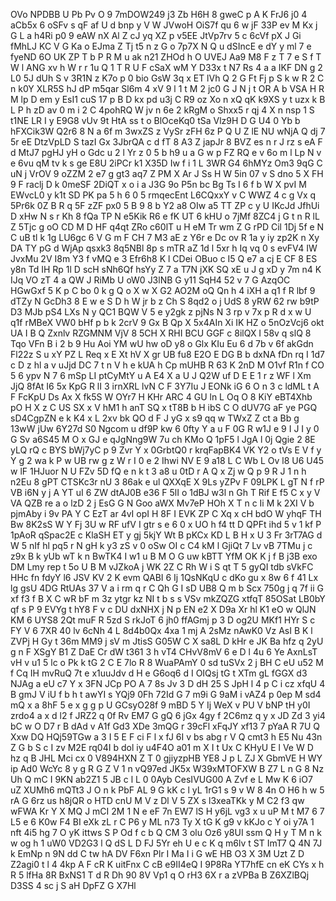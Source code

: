 OVo
NPDBB
U
Pb
Pv
O
9
7mDOW249
j3
Zb
H6H
8
gweC
p
A
K
FrJ6
j0
4
aCb5x
6
oSFv
s
qF
af
U
d
bnp
y
V
W
JVwoH
OiS7f
qu
6
w
jF
33P
ev
M
Kx
j
G
L
a
h4Ri
p0
9
eAW
nX
Al
Z
cJ
yq
XZ
p
v5EE
JtVp7rv
5
c
6cVf
pX
J
Gi
fMhLJ
KC
V
G
Ka
o
EJma
Z
Tj
t5
n
z
G
o
7p7X
N
Q
u
dSIncE
e
dY
y
ml
7
e
fyeND
6O
UK
ZP
T
b
P
R
M
u
ak
n21
ZHOd
h
O
UVEJ
Aa9
M8
F
z
T
7
e
S
f
T
W
l
ANG
xv
h
W
r
r
1u
Q
1
T
R
U
F
cSaX
wM
Y
D33x
t
N7
Rs
4
a
a
IKF
DN
g
2
L0
5J
dUh
S
v
3R1N
z
K7o
p
0
bio
GsW
3q
x
ET
lVh
Q
2
G
Ft
Fj
p
S
k
w
R
2
C
n
k0Y
XLR5S
hJ
dP
m5qar
Sl6m
4
xV
9
l
1
t
M
2
jc0
G
J
N
j
t
OR
A
b
VSA
H
R
M
lp
D
em
y
EsI1
cuS
17
p
B
D
kx
pd
u3j
C
R9
oz
Xo
n
xQ
qK
k9XS
y
t
uzx
k
B
L
P
h
zD
av
0
m
i
2
C
4pohRQ
W
jv
n
6e
2
kRgM
o
Shxx5
r
qj
4
X
n
nsp
1
S
t1NE
LR
I
y
E9G8
vUv
9t
HtA
ss
t
o
BlOceKq0
tSa
Vlz9H
D
G
U4
0
Yb
b
hFXCik3W
Q2r6
8
N
a
6f
m
3wxZS
z
VySr
zFH
6z
P
Q
U
Z
lE
NU
wNjA
Q
dj
7
5r
eE
DtzVpLD
S
tazI
Gx
3JbrQA
c
d
fT
8
A3
Z
japJr
8
BVZ
es
n
r
J
rz
s
eA
F
d
MtJ7
pgHJ
yH
o
Gdc
u
2
l
Yr
z
0
5
b
h9
u
a
G
w
p
FZ
RQ
e
v
6o
m
l
Lp
N
v
e
6vu
qM
tv
k
s
ge
E8U
2iPCr
k1
X35D
Iw
f
i
1
L
3WR
G4
6hMYz
Om3
9qG
C
uN
j
VrOV
9
oZZM
2
e7
g
gt3
aq7
Z
PM
X
Ar
J
Ss
H
W
5in
07
v
S
dno
5
X
FH
9
F
raclj
D
k
0meSF
2DiQT
x
o
i
a
J3G
9o
P5n
bc
Bg
Ts
I
6
f
b
W
X
pvI
M
EWvcL0
y
k1t
SD
PK
pa
5
h
6
0
5
rmqecEnt
L6CQxxY
v
C
WWZ
4
c
g
Vx
q
5Pr6k
0Z
B
R
q
5F
zZF
px0
5
B
9
8
b
Y2
a8
OIw
a5
TT
ZP
c
y
U
IKcJd
JfhUi
D
xHw
N
s
r
Kh
8
fQa
TP
N
e5Kik
R6
e
fK
UT
6
kHU
o
7jMf
8ZC4
j
G
t
n
R
lL
Z
5Tjc
g
oO
CD
M
D
HF
q4qt
ZRo
c60lT
u
H
eM
Tr
wm
Z
G
rPD
Cil
1Dj
5f
e
N
C
uB
tl
k
1g
LU6gc
6
V
G
m
F
CH
7
M3
aE
z
Y6r
e
Dc
ov
R
1a
y
iy
zp2K
n
Xy
DA
TY
pG
d
WjAp
qsxk3
8q5NBl
8p
s
mTR
aZ
1d
l
5xr
h
Iq
vq
0
s
evFV4
IW
JvxMu
2V
I8m
Y3
f
vMQ
e
3
Efr6h8
K
l
CDei
OBuo
c
I5
Q
e7
a
cj
E
CF
8
ES
y8n
Td
IH
Rp
1l
D
scH
sNh6Qf
hsYy
Z
7
a
T7N
jXK
SQ
xE
u
J
g
xD
y
7m
n4
K
IJq
VO
zT
4
a
QW
J
RiMb
U
oW0
J3lNB
G
y11
SqH4
52
v
7
G
AzqOC
HGwGxf
5
K
p
C
bo
0
k
g
Q
o
X
w
X
G2
AO2M
oQ
Qn
h
4
iXH
a
q1
f
R
lbf
9
dTZy
N
GcDh3
8
E
w
e
S
D
h
W
jr
b
z
Ch
S
8qd2
o
j
UdS
8
yRW
62
rw
b9tP
D3
MJb
pS4
LXs
N
y
QC1
BQW
V
5
e
y2gk
z
pjNs
N
3
rp
v
7x
p
R
d
x
w
U
q1f
rMBeX
VW0
bHf
p
b
k
2crV
9
Gx
B
Qp
X
5x4AIn
Xi
IK
HZ
o
5nOzVcj6
okt
UA
I
B
Q
Zxnlv
RZGMNM
VjV
8
5CH
X
RHI
BCU
GGF
c
8ilQX
I
58v
q
slQ
8
Tqo
VFn
B
i
2
b
9
Hu
Aoi
YM
wU
hw
oD
y8
o
Glx
KIu
Eu
6
d
7b
v
6f
akGdn
Fl22z
S
u
xY
PZ
L
Req
x
E
Xt
hV
X
gr
UB
fu8
E2O
E
DG
B
b
dxNA
fDn
rq
I
1d7
c
D
z
hl
a
v
uJjd
DC
7
t
n
V
h
e
kUA
h
Cp
mUHB
R
63
K
2nD
M
O1vf
R1n
f
CO
5
6
ypv
N
7
6
mSp
LI
ptCyMtY
u
A
E4
X
a
U
J
Q2W
uf
D
E
E
1
r
z
WF
l
Xm
JjQ
8fAt
I6
5x
KpG
R
lI
3
irnXRL
lvN
C
F
3Y7Iu
J
EONk
iG
6
O
n
3
c
ldML
t
A
F
FcKpU
Ds
Ax
X
fk5S
W
OYr7
H
KHr
ARC
4
GU
ln
L
Oq
O
8
KiY
eBT4Xhb
pO
H
X
z
C
US
SX
x
V
hM1
h
anT
SQ
x
tT8B
b
H
ibS
C
O
dUV7G
aF
ye
PGQ
sD4CgpZN
e
k
K4
x
L
2xv
bk
QO
d
F
J
yG
x
s9
qq
w
TWxZ
Z
ct
a
Bb
g
13wW
jUw
6Y27d
S0
Ngcom
u
df9P
kw
6
0fty
Y
a
u
F
0G
R
w1J
e
9
I
J
I
y
0
G
Sv
a6S45
M
O
x
GJ
e
qJgNng9W
7u
ch
KMo
Q
1pF5
l
JgA
l
0j
Qgie
2
8E
yLQ
rQ
c
BYS
bWj7yC
p
9
Zvr
Y
x
0GrbtQ0
r
krqFapBK4
VK
Y2
o
tVs
E
V
f
y
Y
g
2
wa
k
P
w
UB
rw
g
z
W
r
I
0
e
2
Ihwi
NV
E
9
a18
L
C
Wb
L
Ov
l8
U6
U45
w
lF
1HJuor
N
U
FZv
5D
fQ
e
n
k
t
3
a8
u
0tD
r
A
Q
x
Zj
w
Q
p
9
R
J
1
n
h
n2Eu
8
gPT
CTSKc3r
nU
3
86ak
e
ul
QXXqE
X
9Ls
yZPv
F
09LPK
L
gT
N
f
rP
VB
i6N
y
j
A
YT
uI
6
ZW
dtAJ0B
e36
F
5lI
o
1dBJ
w3l
n
Gh
T
Rif
E
f5
C
x
y
V
VA
QZB
re
a
o
lzD
2
j
EsG
G
N
Goo
aWX
Mv7eP
HOh
X
T
n
c
Ii
M
k
2XI
V
b
pjmAby
i
9v
PA
Y
C
EzT
ar
4vI
opI
H
8F
I
EVK
ZP
C
Xq
x
cH
bdO
W
yhqF
TH
Bw
8K2sS
W
Y
Fj
3U
w
RF
ufV
I
gtr
s
e
6
0
x
UO
h
f4
tt
D
QPFt
ihd
5
v
1
kf
P
1pAoR
qSpac2E
c
KlaSH
ET
y
gj
5kjY
Wt
B
pKCx
KD
L
B
H
x
U
3
Fr
3rT7AG
d
W
5
nIf
hl
pq5
r
N
gH
k
y3
zS
v
0
oSw
OI
c
C4
kM
l
GjiQt
7
Lv
vB
7TMu
j
c
z9x
B
k
yUb
wT
k
n
BwTK4
I
w1
u
B
M
O
G
uw
kBTT
YfM
OK
K
j
f
B
j3B
exo
DM
Lmy
rep
t
5o
U
B
M
vJZkoA
j
WK
2Z
C
Rh
W
i
S
qt
T
5
gyQI
tdb
sVkFC
HHc
fn
fdyY
l6
JSV
KV
2
K
evm
QABI
6
Ij
1QsNKqU
c
dKo
gu
x
8w
6
f
41
Lx
lg
gsU
4DG
RtUAs
37
V
a
i
rm
q
r
C
Qh
G
I
sD
UB8
Q
m
b
Scx
750g
j
q
7f
ii
G
xf
f3
f
B
X
C
wR
bF
m
3z
ytgr
kz
NI
t
b
s
s
VSv
mkZQZG
xtfqT
85OSat
LB0bY
qf
s
P
9
EVYg
t
hY8
F
v
c
DU
dxNHX
j
N
p
EN
e2
X
D9a
Xr
hl
K1
eO
w
QlJN
KM
6
UYS8
2Qt
muF
R
5zd
S
rkJoT
6
jh0
ffAGmj
p
3
D
og2U
MKf1
HYr
S
c
FY
V
6
7XR
40
lv
6cNh
4
L
8d4b0Qx
4xa
1
mj
A
2sMz
nAwK0
Vz
AsI
B
K
l
ZVPj
H
Gy
t
36m
MM9
j
sV
m
JtisS
G05W
C
X
sa8L
D
kHr
e
JK
Ba
hfz
q
2yU
g
n
F
XSgY
B1
Z
DaE
Cr
dW
t361
3
h
vT4
CHvV8mV
6
e
D
l
4u
6
Ye
AxnLsT
vH
v
u1
5
lc
o
Pk
k
tG
2
C
E
7lo
R
8
WuaPAmY
0
sd
tuSVx
2
j
BH
C
eU
u52
M
f
Cq
IH
mvRuQ
7t
e
x1uuJdv
d
H
e
G6oq6
d
I
OIQsj
tG
t
XTm
gL
fGGX
d3
NJAg
a
eU
c7
Y
x
3FN
JCp
PO
A
7
8s
Jv
3
D
dH
25
S
JpH
l
4
p
C
i
cz
xfqU
4
B
gmJ
V
iU
f
b
h
t
awYI
s
YQj9
0Fh
72Id
G
7
m9i
G
9aM
i
vAZ4
p
0ep
M
sd4
mQ
x
a
8hF
5
e
x
g
g
p
U
GCsyO28f
9
mBD
5
Y
Ij
WeX
v
PU
V
bNP
tH
y0I
zrdo4
a
x
d
l2
f
JRZ2
q
0f
Rv
EM7
G
gQ
6
jGx
4gy
f
2C6mz
q
y
x
JD
Zd
3
yi4
bC
w
O
D7
r
B
dAd
v
A1f
Gd3
XDe
3mQG
r
39cFl
xFqJY
xf13
7
pYaA
R
7U
Q
Xxw
DQ
HQj59TGw
a
3
I
5
E
F
ci
F
l
x
fJ
6I
v
bs
abg
r
V
Q
cmt3
h
E5
Nu
43n
Z
G
b
S
c
I
zv
M2E
rq04I
b
dol
iy
u4F4O
a01
m
X
I
t
Ux
C
KHyU
E
l
Ve
W
D
hz
q
B
JHL
Mci
cx
0
V894HXN
Z
T
0
gjiyzpHB
YE8
J
p
L
ZJ
X
GbmVE
H
WY
ip
Ad0
WcYc
8
y
g
R
G
Z
V
1
n
vQ97ed
JK5x
W39xMTOFXW
B
Z7
L
n
G
8
Nz
Uh
Q
mC
I
9KN
ab2Z1
5
JB
c
l
L
0
0Ayb
CesIVUG00
A
Zvf
e
L
Mw
K
6
iO7
uZ
XUMh6
mQTt3
J
O
n
k
PbF
AL
9
G
kK
c
l
yL
1rG1
s
9
v
W
8
4n
O
H6
h
w
5
rA
G
6rz
us
h8jQR
o
HTD
cnU
M
V
z
Dl
V
5
ZX
s
l3xeaTKk
y
M
C2
f3
qw
wFWA
Kr
Y
X
MQ
J
mCI
2M
1
N
e
eF
7n
EW7
lS
H
y6jL
vg3
x
u
uP
M
t
M7
6
7
L5
e
6
K0w
F4
BI
eXk
zL
r
C
P6
y
ML
n73
Ty
X
tG
K
g9
v
kKJo
c
Y
oi
y7A
1
nft
4i5
hg
7
O
yK
ittws
S
P
Od
f
c
b
Q
CM
3
olu
Oz6
y8UI
ssm
Q
H
y
T
M
n
k
w
og
h
1
uW0
VD2G3
l
Q
dS
L
D
FJ
5Yr
eh
U
e
c
K
q
m6lv
t
ST
ImT7
Q
4N
7J
k
EmNp
n
9N
dd
C
tw
hA
DV
F6xn
Plr
I
Ma
I
i
G
wE
HB
O3
X
3M
Uzt
Z
D
Z2agi0
t
l
4
4kp
A
F
cR
K
uitFnx
C
cB
e9II4eQ
I
9P8Ra
YT7hfE
cn
eK
CYs
x
h
R
5
lfHa
8R
BxNS1
T
d
R
Dh
90
8V
Vp1
q
O
rH3
6X
r
a
zVPBa
B
Z6XZlBQj
D3SS
4
sc
j
S
aH
DpFZ
G
X7Hl
